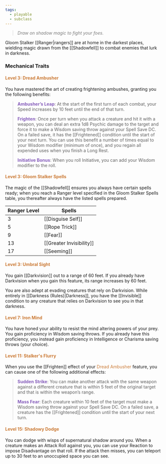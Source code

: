 ```yaml
---
tags:
  - playable
  - subclass
---
```

> *<span style="color:rgb(125, 125, 125)">Draw on shadow magic to fight your foes.</span>* 

Gloom Stalker [[Ranger|rangers]] are at home in the darkest places, wielding magic drawn from the [[Shadowfell]] to combat enemies that lurk in darkness.

### Mechanical Traits

#### <span style="color:rgb(203, 123, 55)">Level 3: Dread Ambusher</span>

You have mastered the art of creating frightening ambushes, granting you the following benefits:

> **<span style="color:rgb(134, 93, 187)">Ambusher’s Leap</span>**: At the start of the first turn of each combat, your Speed increases by 10 feet until the end of that turn.
> 
> **<span style="color:rgb(134, 93, 187)">Frighten</span>**: Once per turn when you attack a creature and hit it with a weapon, you can deal an extra 1d8 Psychic damage to the target and force it to make a Wisdom saving throw against your Spell Save DC. On a failed save, it has the [[Frightened]] condition until the start of your next turn. You can use this benefit a number of times equal to your Wisdom modifier (minimum of once), and you regain all expended uses when you finish a Long Rest.
> 
> **<span style="color:rgb(134, 93, 187)">Initiative Bonus</span>**: When you roll Initiative, you can add your Wisdom modifier to the roll.

#### <span style="color:rgb(203, 123, 55)">Level 3: Gloom Stalker Spells</span>

The magic of the [[Shadowfell]] ensures you always have certain spells ready; when you reach a Ranger level specified in the Gloom Stalker Spells table, you thereafter always have the listed spells prepared.

| Ranger Level | Spells                   |
| ------------ | ------------------------ |
| 3            | [[Disguise Self]]        |
| 5            | [[Rope Trick]]           |
| 9            | [[Fear]]                 |
| 13           | [[Greater Invisibility]] |
| 17           | [[Seeming]]              |

#### <span style="color:rgb(203, 123, 55)">Level 3: Umbral Sight</span>

You gain [[Darkvision]] out to a range of 60 feet. If you already have Darkvision when you gain this feature, its range increases by 60 feet.

You are also adept at evading creatures that rely on Darkvision. While entirely in [[Darkness (Rules)|Darkness]], you have the [[Invisible]] condition to any creature that relies on Darkvision to see you in that darkness.

#### <span style="color:rgb(203, 123, 55)">Level 7: Iron Mind</span>

You have honed your ability to resist the mind altering powers of your prey. You gain proficiency in Wisdom saving throws. If you already have this proficiency, you instead gain proficiency in Intelligence or Charisma saving throws (your choice).

#### <span style="color:rgb(203, 123, 55)">Level 11: Stalker's Flurry</span>

When you use the [[Frighten]] effect of your <span style="color:rgb(203, 123, 55)">Dread Ambusher</span> feature, you can cause one of the following additional effects:

> **<span style="color:rgb(134, 93, 187)">Sudden Strike</span>**: You can make another attack with the same weapon against a different creature that is within 5 feet of the original target and that is within the weapon’s range.
> 
> **<span style="color:rgb(134, 93, 187)">Mass Fear</span>**: Each creature within 10 feet of the target must make a Wisdom saving throw against your Spell Save DC. On a failed save, a creature has the [[Frightened]] condition until the start of your next turn.

#### <span style="color:rgb(203, 123, 55)">Level 15: Shadowy Dodge</span>

You can dodge with wisps of supernatural shadow around you. When a creature makes an Attack Roll against you, you can use your Reaction to impose Disadvantage on that roll. If the attack then misses, you can teleport up to 30 feet to an unoccupied space you can see.